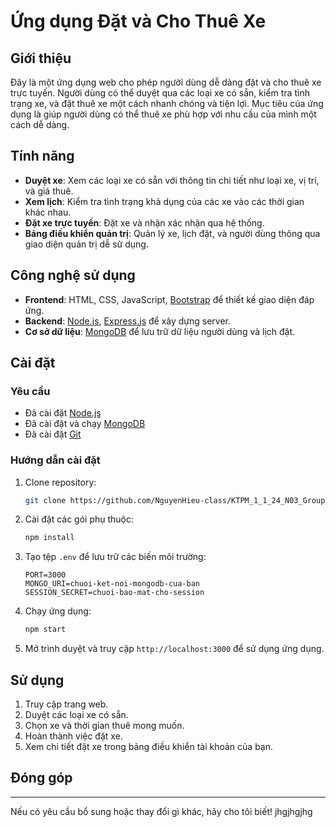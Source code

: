 # Ứng dụng Đặt và Cho Thuê Xe

## Giới thiệu

Đây là một ứng dụng web cho phép người dùng dễ dàng đặt và cho thuê xe trực tuyến. Người dùng có thể duyệt qua các loại xe có sẵn, kiểm tra tình trạng xe, và đặt thuê xe một cách nhanh chóng và tiện lợi. Mục tiêu của ứng dụng là giúp người dùng có thể thuê xe phù hợp với nhu cầu của mình một cách dễ dàng.

## Tính năng

- **Duyệt xe**: Xem các loại xe có sẵn với thông tin chi tiết như loại xe, vị trí, và giá thuê.
- **Xem lịch**: Kiểm tra tình trạng khả dụng của các xe vào các thời gian khác nhau.
- **Đặt xe trực tuyến**: Đặt xe và nhận xác nhận qua hệ thống.
- **Bảng điều khiển quản trị**: Quản lý xe, lịch đặt, và người dùng thông qua giao diện quản trị dễ sử dụng.

## Công nghệ sử dụng

- **Frontend**: HTML, CSS, JavaScript, [Bootstrap](https://getbootstrap.com/) để thiết kế giao diện đáp ứng.
- **Backend**: [Node.js](https://nodejs.org/), [Express.js](https://expressjs.com/) để xây dựng server.
- **Cơ sở dữ liệu**: [MongoDB](https://www.mongodb.com/) để lưu trữ dữ liệu người dùng và lịch đặt.

## Cài đặt

### Yêu cầu

- Đã cài đặt [Node.js](https://nodejs.org/)
- Đã cài đặt và chạy [MongoDB](https://www.mongodb.com/)
- Đã cài đặt [Git](https://git-scm.com/)

### Hướng dẫn cài đặt

1. Clone repository:

    ```bash
    git clone https://github.com/NguyenHieu-class/KTPM_1_1_24_N03_Group11.git
    ```

2. Cài đặt các gói phụ thuộc:

    ```bash
    npm install
    ```

3. Tạo tệp `.env` để lưu trữ các biến môi trường:

    ```env
    PORT=3000
    MONGO_URI=chuoi-ket-noi-mongodb-cua-ban
    SESSION_SECRET=chuoi-bao-mat-cho-session
    ```

4. Chạy ứng dụng:

    ```bash
    npm start
    ```

5. Mở trình duyệt và truy cập `http://localhost:3000` để sử dụng ứng dụng.

## Sử dụng

1. Truy cập trang web.
2. Duyệt các loại xe có sẵn.
3. Chọn xe và thời gian thuê mong muốn.
4. Hoàn thành việc đặt xe.
5. Xem chi tiết đặt xe trong bảng điều khiển tài khoản của bạn.

## Đóng góp

---

Nếu có yêu cầu bổ sung hoặc thay đổi gì khác, hãy cho tôi biết!
jhgjhgjhg